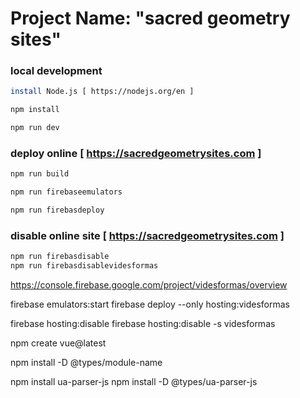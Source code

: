 

# Project Name: "sacred geometry sites"

### local development
``` bash
install Node.js [ https://nodejs.org/en ]

npm install

npm run dev
```

### deploy online [ https://sacredgeometrysites.com ]
``` bash
npm run build

npm run firebaseemulators

npm run firebasdeploy
```

### disable online site [ https://sacredgeometrysites.com ]
``` bash
npm run firebasdisable
npm run firebasdisablevidesformas
```



https://console.firebase.google.com/project/videsformas/overview

firebase emulators:start
firebase deploy --only hosting:videsformas

firebase hosting:disable
firebase hosting:disable -s videsformas


npm create vue@latest


npm install -D @types/module-name



[//]: # (check browser name)
npm install ua-parser-js
npm install -D @types/ua-parser-js


